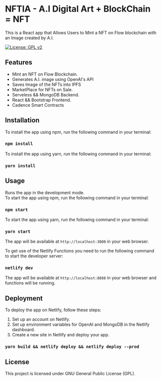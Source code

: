 # NFTIA - A.I Digital Art + BlockChain = NFT

This is a React app that Allows Users to Mint a NFT on Flow blockchain with an Image created by A.I.

[![License: GPL v2](https://img.shields.io/badge/License-GPL_v2-blue.svg)](https://www.gnu.org/licenses/old-licenses/gpl-2.0.en.html)

## Features

- Mint an NFT on Flow Blockchain.
- Generates A.I. image using OpenAI's API
- Saves Image of the NFTs into IPFS
- MarketPlace for NFTs on Sale.
- Serveless && MongoDB Backend.
- React && Bootstrap Frontend.
- Cadence Smart Contracts

## Installation

To install the app using npm, run the following command in your terminal:

### `npm install`


To install the app using yarn, run the following command in your terminal:

### `yarn install`



## Usage

Runs the app in the development mode.\
To start the app using npm, run the following command in your terminal:

### `npm start`



To start the app using yarn, run the following command in your terminal:

### `yarn start`


The app will be available at `http://localhost:3000` in your web browser.

To get use of the Netlify Functions you need to run the following command to start the developer server:

### `netlify dev`

The app will be available at `http://localhost:8888` in your web browser and functions will be running.



## Deployment

To deploy the app on Netlify, follow these steps:

1. Set up an account on Netlify.
2. Set up environment variables for OpenAI and MongoDB in the Netlify dashboard.
3. Create a new site in Netlify and deploy your app.

### `yarn build && netlify deploy && netlify deploy --prod`


## License

This project is licensed under GNU General Public License (GPL).
